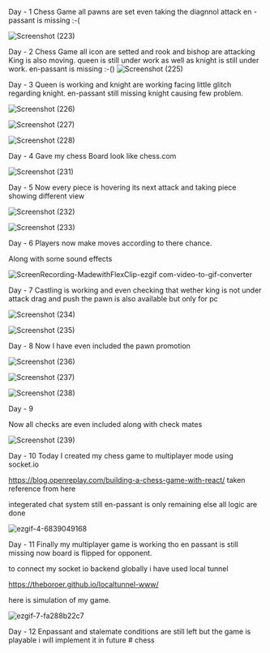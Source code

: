 Day - 1 
Chess Game all pawns are set even taking the diagnnol attack 
en - passant is missing :-(

  ![Screenshot (223)](https://github.com/user-attachments/assets/79aa5bf7-8709-4666-b587-f280c9d2f8d9)




Day - 2
Chess Game all icon are setted and rook and bishop are attacking
King is also moving. 
queen is still under work as well as
knight is still under work.
en-passant is missing :-()
![Screenshot (225)](https://github.com/user-attachments/assets/67c79063-acf0-4bf5-b4ae-c9063525c6ea)



Day - 3
Queen is working and knight are working facing little glitch regarding knight.
en-passant still missing 
knight causing few problem.

![Screenshot (226)](https://github.com/user-attachments/assets/ce13611b-3199-4609-ab93-1ea1b816e031)


![Screenshot (227)](https://github.com/user-attachments/assets/bd2d50f9-8781-46cc-91b4-c5651516e98f)


![Screenshot (228)](https://github.com/user-attachments/assets/74af1c12-b702-4e4f-92cf-16be2f9428b1)



Day - 4
Gave my chess Board look like chess.com

![Screenshot (231)](https://github.com/user-attachments/assets/bcafd843-1452-4b44-8e14-9dc67ba7253a)



Day - 5
Now every piece is hovering its next attack and taking piece showing different view

![Screenshot (232)](https://github.com/user-attachments/assets/3bbac878-9371-4219-9aa9-89bd63c230d5)


![Screenshot (233)](https://github.com/user-attachments/assets/60349be4-cb34-4c5a-b76f-4f2c45d9b561)


Day  -  6 
Players now make moves according to there chance.

Along with some sound effects

![ScreenRecording-MadewithFlexClip-ezgif com-video-to-gif-converter](https://github.com/user-attachments/assets/422e3755-e734-4ed5-ad98-ab62a484189e)



Day - 7 
Castling is working and even checking that wether king is not under attack drag and push the pawn is also available but only for pc

![Screenshot (234)](https://github.com/user-attachments/assets/98feeedf-f0fc-4568-ade3-37d095abecc5)


![Screenshot (235)](https://github.com/user-attachments/assets/9d3c9f5f-1ea1-41eb-93d5-1eff6e7a4c37)


Day - 8 
Now I have even included the pawn promotion 

![Screenshot (236)](https://github.com/user-attachments/assets/7cef7a19-ae7b-4ff3-bc2c-ad19798c5e0e)


![Screenshot (237)](https://github.com/user-attachments/assets/0b31ef71-681c-4989-a21f-a5ac3f24a564)


![Screenshot (238)](https://github.com/user-attachments/assets/f9259f80-f78d-42e3-8063-9aae21722e97)


Day - 9 

Now all checks are even included along with check mates 

![Screenshot (239)](https://github.com/user-attachments/assets/300c077b-65dd-4aeb-b208-104919264a24)





Day - 10 
Today I created my chess game to multiplayer mode using socket.io



https://blog.openreplay.com/building-a-chess-game-with-react/ taken reference from here



integerated chat system 
still en-passant is only remaining else all logic are done

![ezgif-4-6839049168](https://github.com/user-attachments/assets/ad87e92a-47cc-4ff7-848e-7727e82e846a)



Day - 11 
Finally my multiplayer game is working tho en passant is still missing now board is flipped for opponent.

to connect my socket io backend globally i have used local tunnel 

https://theboroer.github.io/localtunnel-www/

here is simulation of my game.


![ezgif-7-fa288b22c7](https://github.com/user-attachments/assets/c949b530-39a6-40b5-bbed-e5a856bd3ec5)




Day - 12 
Enpassant and stalemate conditions are still left but the game is playable i will implement it in future
#   c h e s s 
 
 
